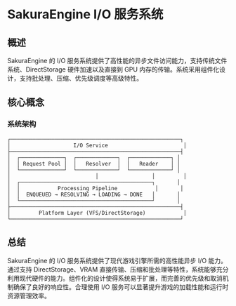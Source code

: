 # SakuraEngine I/O 服务系统

## 概述

SakuraEngine 的 I/O 服务系统提供了高性能的异步文件访问能力，支持传统文件系统、DirectStorage 硬件加速以及直接到 GPU 内存的传输。系统采用组件化设计，支持批处理、压缩、优先级调度等高级特性。

## 核心概念

### 系统架构

```
┌──────────────────────────────────────────────────────┐
│                    I/O Service                        │
├──────────────────────────────────────────────────────┤
│  ┌──────────────┐  ┌─────────────┐  ┌─────────────┐ │
│  │ Request Pool │  │   Resolver  │  │   Reader    │ │
│  └──────────────┘  └─────────────┘  └─────────────┘ │
│                           │                 │         │
│  ┌──────────────────────────────────────────┐       │
│  │            Processing Pipeline            │       │
│  │  ENQUEUED → RESOLVING → LOADING → DONE   │       │
│  └──────────────────────────────────────────┘       │
├──────────────────────────────────────────────────────┤
│         Platform Layer (VFS/DirectStorage)            │
└──────────────────────────────────────────────────────┘
```

## 总结

SakuraEngine 的 I/O 服务系统提供了现代游戏引擎所需的高性能异步 I/O 能力。通过支持 DirectStorage、VRAM 直接传输、压缩和批处理等特性，系统能够充分利用现代硬件的能力。组件化的设计使得系统易于扩展，而完善的优先级和取消机制确保了良好的响应性。合理使用 I/O 服务可以显著提升游戏的加载性能和运行时资源管理效率。